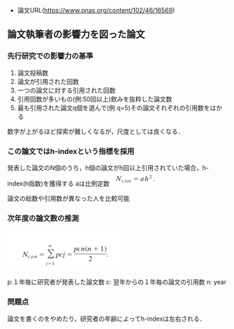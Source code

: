 - 論文URL(https://www.pnas.org/content/102/46/16569)

## 論文執筆者の影響力を図った論文

### 先行研究での影響力の基準
1. 論文投稿数
2. 論文が引用された回数
3. 一つの論文に対する引用された回数
4. 引用回数が多いもの(例:50回以上)飲みを抜粋した論文数
5. 最も引用された論文q個を選んで(例 q=5)その論文それぞれの引用数をはかる

数字が上がるほど探索が難しくなるが，尺度としては良くなる．

### この論文ではh-indexという指標を採用
発表した論文のN個のうち，h個の論文がh回以上引用されていた場合，h-index(h指数)を獲得する
aは比例定数
![figure1](../image/002.png)

論文の総数や引用数が異なった人を比較可能

### 次年度の論文数の推測
![figure2](../image/003.png)

p:１年毎に研究者が発表した論文数
c: 翌年からの１年毎の論文の引用数
n: year

### 問題点
論文を書くのをやめたり，研究者の年齢によってh-indexは左右される．


